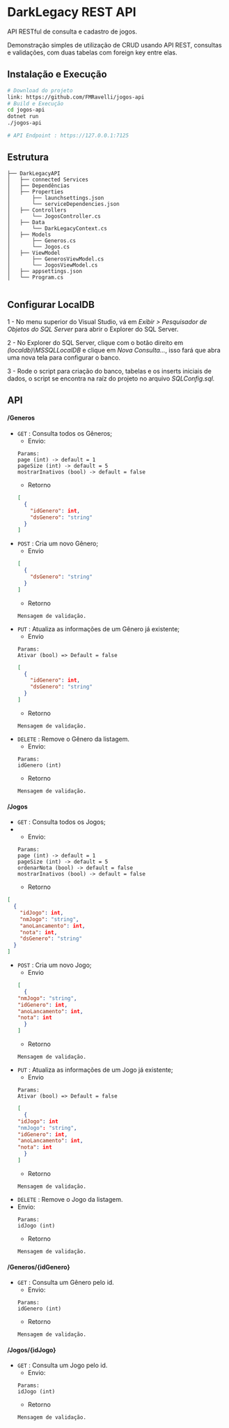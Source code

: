 
# DarkLegacy REST API
API RESTful de consulta e cadastro de jogos.

Demonstração simples de utilização de CRUD usando API REST, consultas e validações, com duas tabelas com foreign key entre elas.

## Instalação e Execução
```bash
# Download do projeto
link: https://github.com/FMRavelli/jogos-api
# Build e Execução
cd jogos-api
dotnet run
./jogos-api

# API Endpoint : https://127.0.0.1:7125
```

## Estrutura
```
├── DarkLegacyAPI
│   ├── connected Services
│   ├── Dependências
│   ├── Properties
│		├── launchsettings.json
│		└── serviceDependencies.json
│	├── Controllers
│		└── JogosController.cs
│	├── Data
│		└── DarkLegacyContext.cs
│	├── Models
│		├── Generos.cs
│		└── Jogos.cs
│	├── ViewModel
│		├── GenerosViewModel.cs
│		└── JogosViewModel.cs
│	├── appsettings.json
│	└── Program.cs


```

## Configurar LocalDB


1 - No menu superior do Visual Studio, vá em *Exibir > Pesquisador de Objetos do SQL Server* para abrir o Explorer do SQL Server.

2 - No Explorer do SQL Server, clique com o botão direito em *(localdb)\\MSSQLLocalDB* e clique em *Nova Consulta...*, isso fará que abra uma nova tela para configurar o banco.

3 - Rode o script para criação do banco, tabelas e os inserts iniciais de dados, o script se encontra na raíz do projeto no arquivo *SQLConfig.sql.*

## API

#### /Generos
* `GET` : Consulta todos os Gêneros;
	* Envio:
	```
	Params:
	page (int) -> default = 1
	pageSize (int) -> default = 5
	mostrarInativos (bool) -> default = false
	```
	* Retorno
	```json
	[
	  {
	    "idGenero": int,
	    "dsGenero": "string"
	  }
	]
	
* `POST` : Cria um novo Gênero;
	* Envio
	```json
	[
	  {
	    "dsGenero": "string"
	  }
	]
	```
	* Retorno
	```
	Mensagem de validação.
* `PUT` : Atualiza as informações de um Gênero já existente;
 	* Envio
 	```
 	Params:
	Ativar (bool) => Default = false
 	```
	```json
	[
	  {
	    "idGenero": int,
	    "dsGenero": "string"
	  }
	]
	```
	* Retorno
	```
	Mensagem de validação.
* `DELETE` : Remove o Gênero da listagem.
	* Envio:
	```
	Params:
	idGenero (int)
	```
	* Retorno
	```
	Mensagem de validação.
	```
#### /Jogos
* `GET` : Consulta todos os Jogos;
* 	* Envio:
	```
	Params:
	page (int) -> default = 1
	pageSize (int) -> default = 5
	ordenarNota (bool) -> default = false
	mostrarInativos (bool) -> default = false
	```
	* Retorno
```json
[
  {
    "idJogo": int,
    "nmJogo": "string",
    "anoLancamento": int,
    "nota": int,
    "dsGenero": "string"
  }
]
```
* `POST` : Cria um novo Jogo;
	* Envio
	```json
	[
	  {
    "nmJogo": "string",
    "idGenero": int,
    "anoLancamento": int,
    "nota": int
	  }
	]
	```
	* Retorno
	```
	Mensagem de validação.
* `PUT` : Atualiza as informações de um Jogo já existente;
 	* Envio
 	```
 	Params:
	Ativar (bool) => Default = false
 	```
	```json
	[
	  {
	"idJogo": int
    "nmJogo": "string",
    "idGenero": int,
    "anoLancamento": int,
    "nota": int
	  }
	]
	```
	* Retorno
	```
	Mensagem de validação.
* `DELETE` : Remove o Jogo  da listagem.
* Envio:
	```
	Params:
	idJogo (int)
	```
	* Retorno
	```
	Mensagem de validação.
	```
#### /Generos/{idGenero}
* `GET` : Consulta um Gênero pelo id.
	 * Envio:
	```
	Params:
	idGenero (int)
	```	
	* Retorno
	```
	Mensagem de validação.
	```

#### /Jogos/{idJogo}
* `GET` : Consulta um Jogo pelo id.
	* Envio:
	```
	Params:
	idJogo (int)
	```
	* Retorno
	```
	Mensagem de validação.
	```
